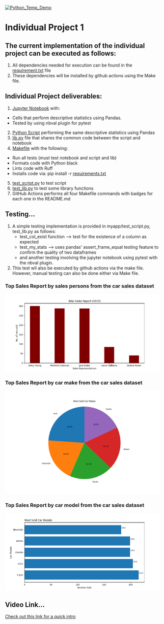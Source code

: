 [![Python_Temp_Demo](https://github.com/nogibjj/oo46_iProject_1/actions/workflows/actions.yml/badge.svg)][def]

# Individual Project 1

## The current implementation of the individual project can be executed as follows:

1. All dependencies needed for execution can be found in the [requirement.txt](https://github.com/nogibjj/oo46_iProject_1/blob/main/requirements.txt) file
2. These dependencies will be installed by github actions using the Make file.

## Individual Project deliverables:

1. [Jupyter Notebook](https://github.com/nogibjj/oo46_iProject_1/blob/main/notebook.ipynb) with:

- Cells that perform descriptive statistics using Pandas.
- Tested by using nbval plugin for pytest

2. [Python Script](https://github.com/nogibjj/oo46_iProject_1/blob/main/script.py) performing the same descriptive statistics using Pandas
3. [lib.py](https://github.com/nogibjj/oo46_iProject_1/blob/main/lib.py) file that shares the common code between the script and notebook
4. [Makefile](https://github.com/nogibjj/oo46_iProject_1/blob/main/Makefile) with the following:

- Run all tests (must test notebook and script and lib)
- Formats code with Python black
- Lints code with Ruff
- Installs code via: pip install -r [requirements.txt](https://github.com/nogibjj/oo46_iProject_1/blob/main/requirements.txt)

5. [test_script.py](https://github.com/nogibjj/oo46_iProject_1/blob/main/test_script.py) to test script
6. [test_lib.py](https://github.com/nogibjj/oo46_iProject_1/blob/main/test_lib.py) to test some library functions
7. GitHub Actions performs all four Makefile commands with badges for
   each one in the README.md

## Testing...

1. A simple testing implementation is provided in myapp/test_script.py, test_lib.py as follows:
   - test_col_exist function --> test for the existence of a column as expected
   - test_my_stats --> uses pandas' assert_frame_equal testing feature to confirm the quality of two dataframes
   - and another testing involving the jupyter notebook using pytest with the nbval plugin.
2. This test wll also be executed by github actions via the make file. However, manual testing can also be done either via Make file.

### Top Sales Report by sales persons from the car sales dataset

![Top Sales Report](reports/tsp.png)

### Top Sales Report by car make from the car sales dataset

![Top sales by make](reports/msc.png)

### Top Sales Report by car model from the car sales dataset

![Top sales by make](reports/msm.png)

## Video Link...

[Check out this link for a quick intro](https://youtu.be/g4mc7SAnTXs)

[def]: https://https://github.com/nogibjj/oo46_iProject_1/actions/workflows/actions.yml
